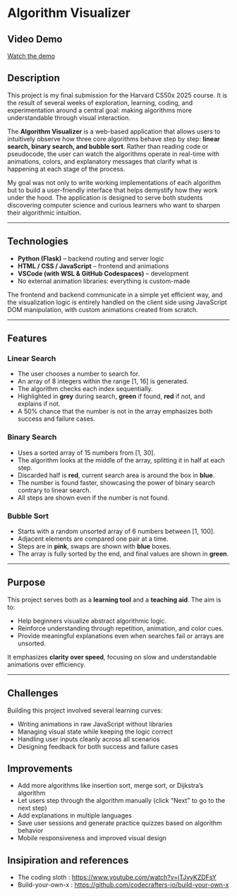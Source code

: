 # Algorithm Visualizer

## Video Demo  
[Watch the demo](https://youtu.be/cv2L9kDIC3E)

## Description

This project is my final submission for the Harvard CS50x 2025 course. It is the result of several weeks of exploration, learning, coding, and experimentation around a central goal: making algorithms more understandable through visual interaction.

The **Algorithm Visualizer** is a web-based application that allows users to intuitively observe how three core algorithms behave step by step: **linear search, binary search, and bubble sort**. Rather than reading code or pseudocode, the user can watch the algorithms operate in real-time with animations, colors, and explanatory messages that clarify what is happening at each stage of the process.

My goal was not only to write working implementations of each algorithm but to build a user-friendly interface that helps demystify how they work under the hood. The application is designed to serve both students discovering computer science and curious learners who want to sharpen their algorithmic intuition.

---

## Technologies

- **Python (Flask)** – backend routing and server logic
- **HTML / CSS / JavaScript** – frontend and animations
- **VSCode (with WSL & GitHub Codespaces)** – development
- No external animation libraries: everything is custom-made

The frontend and backend communicate in a simple yet efficient way, and the visualization logic is entirely handled on the client side using JavaScript DOM manipulation, with custom animations created from scratch.

---

## Features

### Linear Search
- The user chooses a number to search for.
- An array of 8 integers within the range [1, 16] is generated.
- The algorithm checks each index sequentially.
- Highlighted in **grey** during search, **green** if found, **red** if not, and explains if not.
- A 50% chance that the number is not in the array emphasizes both success and failure cases.

### Binary Search
- Uses a sorted array of 15 numbers from [1, 30].
- The algorithm looks at the middle of the array, splitting it in half at each step.
- Discarded half is **red**, current search area is around the box in **blue**.
- The number is found faster, showcasing the power of binary search contrary to linear search.
- All steps are shown even if the number is not found.

### Bubble Sort
- Starts with a random unsorted array of 6 numbers between [1, 100].
- Adjacent elements are compared one pair at a time.
- Steps are in **pink**, swaps are shown with **blue** boxes.
- The array is fully sorted by the end, and final values are shown in **green**.

---

## Purpose

This project serves both as a **learning tool** and a **teaching aid**. The aim is to:
- Help beginners visualize abstract algorithmic logic.
- Reinforce understanding through repetition, animation, and color cues.
- Provide meaningful explanations even when searches fail or arrays are unsorted.

It emphasizes **clarity over speed**, focusing on slow and understandable animations over efficiency.

---

## Challenges

Building this project involved several learning curves:
- Writing animations in raw JavaScript without libraries
- Managing visual state while keeping the logic correct
- Handling user inputs cleanly across all scenarios
- Designing feedback for both success and failure cases

## Improvements
- Add more algorithms like insertion sort, merge sort, or Dijkstra’s algorithm
- Let users step through the algorithm manually (click "Next" to go to the next step)
- Add explanations in multiple languages
- Save user sessions and generate practice quizzes based on algorithm behavior
- Mobile responsiveness and improved visual design

## Insipiration and references
- The coding sloth : https://www.youtube.com/watch?v=jTJvyKZDFsY
- Build-your-own-x : https://github.com/codecrafters-io/build-your-own-x

